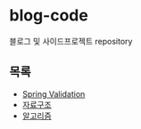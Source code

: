 # blog-code #
블로그 및 사이드프로젝트 repository


## 목록 ##

+ [Spring Validation](https://github.com/sungwoon129/blog-code/tree/main/Spring-Validation-Common-Module)
+ [자료구조](https://github.com/sungwoon129/blog-code/tree/main/ComputerScience/src/data_structure)
+ [알고리즘](https://github.com/sungwoon129/blog-code/tree/main/ComputerScience/src/algorithm/sort)